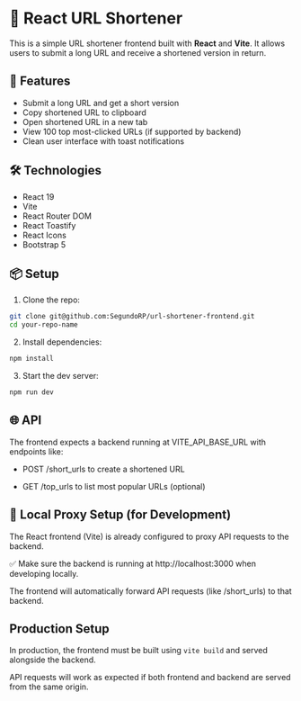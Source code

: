 # 🔗 React URL Shortener

This is a simple URL shortener frontend built with **React** and **Vite**.
It allows users to submit a long URL and receive a shortened version in return.

## 🚀 Features

- Submit a long URL and get a short version
- Copy shortened URL to clipboard
- Open shortened URL in a new tab
- View 100 top most-clicked URLs (if supported by backend)
- Clean user interface with toast notifications

## 🛠️ Technologies

- React 19
- Vite
- React Router DOM
- React Toastify
- React Icons
- Bootstrap 5

## 📦 Setup

1. Clone the repo:
  ```bash
  git clone git@github.com:SegundoRP/url-shortener-frontend.git
  cd your-repo-name
  ```

2. Install dependencies:
  ```bash
  npm install
  ```

3. Start the dev server:
  ```bash
  npm run dev
  ```

## 🌐 API

The frontend expects a backend running at VITE_API_BASE_URL with endpoints like:

  - POST /short_urls to create a shortened URL

  - GET /top_urls to list most popular URLs (optional)

## 🔁 Local Proxy Setup (for Development)

The React frontend (Vite) is already configured to proxy API requests to the backend.

✅ Make sure the backend is running at http://localhost:3000 when developing locally.

The frontend will automatically forward API requests (like /short_urls) to that backend.


## Production Setup

In production, the frontend must be built using `vite build` and served alongside the backend.

API requests will work as expected if both frontend and backend are served from the same origin.
